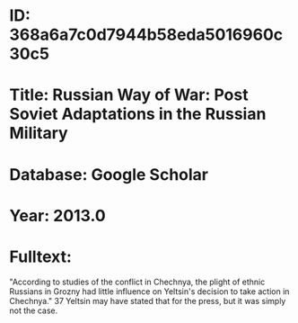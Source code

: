 # ID: 368a6a7c0d7944b58eda5016960c30c5
# Title: Russian Way of War: Post Soviet Adaptations in the Russian Military
# Database: Google Scholar
# Year: 2013.0
# Fulltext:
"According to studies of the conflict in Chechnya, the plight of ethnic Russians in Grozny had little influence on Yeltsin's decision to take action in Chechnya."
37 Yeltsin may have stated that for the press, but it was simply not the case.
